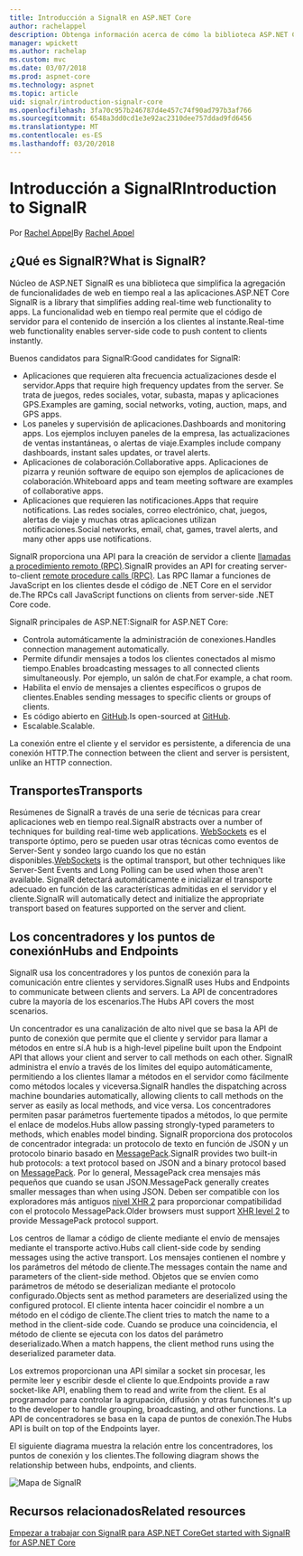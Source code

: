 ```yaml
---
title: Introducción a SignalR en ASP.NET Core
author: rachelappel
description: Obtenga información acerca de cómo la biblioteca ASP.NET Core SignalR simplifica agregar funcionalidad web en tiempo real a las aplicaciones.
manager: wpickett
ms.author: rachelap
ms.custom: mvc
ms.date: 03/07/2018
ms.prod: aspnet-core
ms.technology: aspnet
ms.topic: article
uid: signalr/introduction-signalr-core
ms.openlocfilehash: 3fa70c957b246787d4e457c74f90ad797b3af766
ms.sourcegitcommit: 6548a3dd0cd1e3e92ac2310dee757ddad9fd6456
ms.translationtype: MT
ms.contentlocale: es-ES
ms.lasthandoff: 03/20/2018
---
```

# <a name="introduction-to-signalr"></a><span data-ttu-id="d18e1-103">Introducción a SignalR</span><span class="sxs-lookup"><span data-stu-id="d18e1-103">Introduction to SignalR</span></span>

<span data-ttu-id="d18e1-104">Por [Rachel Appel](https://twitter.com/rachelappel)</span><span class="sxs-lookup"><span data-stu-id="d18e1-104">By [Rachel Appel](https://twitter.com/rachelappel)</span></span>

## <a name="what-is-signalr"></a><span data-ttu-id="d18e1-105">¿Qué es SignalR?</span><span class="sxs-lookup"><span data-stu-id="d18e1-105">What is SignalR?</span></span>

<span data-ttu-id="d18e1-106">Núcleo de ASP.NET SignalR es una biblioteca que simplifica la agregación de funcionalidades de web en tiempo real a las aplicaciones.</span><span class="sxs-lookup"><span data-stu-id="d18e1-106">ASP.NET Core SignalR is a library that simplifies adding real-time web functionality to apps.</span></span> <span data-ttu-id="d18e1-107">La funcionalidad web en tiempo real permite que el código de servidor para el contenido de inserción a los clientes al instante.</span><span class="sxs-lookup"><span data-stu-id="d18e1-107">Real-time web functionality enables server-side code to push content to clients instantly.</span></span>

<span data-ttu-id="d18e1-108">Buenos candidatos para SignalR:</span><span class="sxs-lookup"><span data-stu-id="d18e1-108">Good candidates for SignalR:</span></span>

* <span data-ttu-id="d18e1-109">Aplicaciones que requieren alta frecuencia actualizaciones desde el servidor.</span><span class="sxs-lookup"><span data-stu-id="d18e1-109">Apps that require high frequency updates from the server.</span></span> <span data-ttu-id="d18e1-110">Se trata de juegos, redes sociales, votar, subasta, mapas y aplicaciones GPS.</span><span class="sxs-lookup"><span data-stu-id="d18e1-110">Examples are gaming, social networks, voting, auction, maps, and GPS apps.</span></span>
* <span data-ttu-id="d18e1-111">Los paneles y supervisión de aplicaciones.</span><span class="sxs-lookup"><span data-stu-id="d18e1-111">Dashboards and monitoring apps.</span></span> <span data-ttu-id="d18e1-112">Los ejemplos incluyen paneles de la empresa, las actualizaciones de ventas instantáneas, o alertas de viaje.</span><span class="sxs-lookup"><span data-stu-id="d18e1-112">Examples include company dashboards, instant sales updates, or travel alerts.</span></span>
* <span data-ttu-id="d18e1-113">Aplicaciones de colaboración.</span><span class="sxs-lookup"><span data-stu-id="d18e1-113">Collaborative apps.</span></span> <span data-ttu-id="d18e1-114">Aplicaciones de pizarra y reunión software de equipo son ejemplos de aplicaciones de colaboración.</span><span class="sxs-lookup"><span data-stu-id="d18e1-114">Whiteboard apps and team meeting software are examples of collaborative apps.</span></span>
* <span data-ttu-id="d18e1-115">Aplicaciones que requieren las notificaciones.</span><span class="sxs-lookup"><span data-stu-id="d18e1-115">Apps that require notifications.</span></span> <span data-ttu-id="d18e1-116">Las redes sociales, correo electrónico, chat, juegos, alertas de viaje y muchas otras aplicaciones utilizan notificaciones.</span><span class="sxs-lookup"><span data-stu-id="d18e1-116">Social networks, email, chat, games, travel alerts, and many other apps use notifications.</span></span>

<span data-ttu-id="d18e1-117">SignalR proporciona una API para la creación de servidor a cliente [llamadas a procedimiento remoto (RPC)](https://wikipedia.org/wiki/Remote_procedure_call).</span><span class="sxs-lookup"><span data-stu-id="d18e1-117">SignalR provides an API for creating server-to-client [remote procedure calls (RPC)](https://wikipedia.org/wiki/Remote_procedure_call).</span></span> <span data-ttu-id="d18e1-118">Las RPC llamar a funciones de JavaScript en los clientes desde el código de .NET Core en el servidor de.</span><span class="sxs-lookup"><span data-stu-id="d18e1-118">The RPCs call JavaScript functions on clients from server-side .NET Core code.</span></span>

<span data-ttu-id="d18e1-119">SignalR principales de ASP.NET:</span><span class="sxs-lookup"><span data-stu-id="d18e1-119">SignalR for ASP.NET Core:</span></span>

* <span data-ttu-id="d18e1-120">Controla automáticamente la administración de conexiones.</span><span class="sxs-lookup"><span data-stu-id="d18e1-120">Handles connection management automatically.</span></span>
* <span data-ttu-id="d18e1-121">Permite difundir mensajes a todos los clientes conectados al mismo tiempo.</span><span class="sxs-lookup"><span data-stu-id="d18e1-121">Enables broadcasting messages to all connected clients simultaneously.</span></span> <span data-ttu-id="d18e1-122">Por ejemplo, un salón de chat.</span><span class="sxs-lookup"><span data-stu-id="d18e1-122">For example, a chat room.</span></span>
* <span data-ttu-id="d18e1-123">Habilita el envío de mensajes a clientes específicos o grupos de clientes.</span><span class="sxs-lookup"><span data-stu-id="d18e1-123">Enables sending messages to specific clients or groups of clients.</span></span>
* <span data-ttu-id="d18e1-124">Es código abierto en [GitHub](https://github.com/aspnet/signalr).</span><span class="sxs-lookup"><span data-stu-id="d18e1-124">Is open-sourced at [GitHub](https://github.com/aspnet/signalr).</span></span>
* <span data-ttu-id="d18e1-125">Escalable.</span><span class="sxs-lookup"><span data-stu-id="d18e1-125">Scalable.</span></span>

<span data-ttu-id="d18e1-126">La conexión entre el cliente y el servidor es persistente, a diferencia de una conexión HTTP.</span><span class="sxs-lookup"><span data-stu-id="d18e1-126">The connection between the client and server is persistent, unlike an HTTP connection.</span></span>

## <a name="transports"></a><span data-ttu-id="d18e1-127">Transportes</span><span class="sxs-lookup"><span data-stu-id="d18e1-127">Transports</span></span>

<span data-ttu-id="d18e1-128">Resúmenes de SignalR a través de una serie de técnicas para crear aplicaciones web en tiempo real.</span><span class="sxs-lookup"><span data-stu-id="d18e1-128">SignalR abstracts over a number of techniques for building real-time web applications.</span></span> <span data-ttu-id="d18e1-129">[WebSockets](https://tools.ietf.org/html/rfc7118) es el transporte óptimo, pero se pueden usar otras técnicas como eventos de Server-Sent y sondeo largo cuando los que no están disponibles.</span><span class="sxs-lookup"><span data-stu-id="d18e1-129">[WebSockets](https://tools.ietf.org/html/rfc7118) is the optimal transport, but other techniques like Server-Sent Events and Long Polling can be used when those aren't available.</span></span> <span data-ttu-id="d18e1-130">SignalR detectará automáticamente e inicializar el transporte adecuado en función de las características admitidas en el servidor y el cliente.</span><span class="sxs-lookup"><span data-stu-id="d18e1-130">SignalR will automatically detect and initialize the appropriate transport based on features supported on the server and client.</span></span>

## <a name="hubs-and-endpoints"></a><span data-ttu-id="d18e1-131">Los concentradores y los puntos de conexión</span><span class="sxs-lookup"><span data-stu-id="d18e1-131">Hubs and Endpoints</span></span>

<span data-ttu-id="d18e1-132">SignalR usa los concentradores y los puntos de conexión para la comunicación entre clientes y servidores.</span><span class="sxs-lookup"><span data-stu-id="d18e1-132">SignalR uses Hubs and Endpoints to communicate between clients and servers.</span></span> <span data-ttu-id="d18e1-133">La API de concentradores cubre la mayoría de los escenarios.</span><span class="sxs-lookup"><span data-stu-id="d18e1-133">The Hubs API covers the most scenarios.</span></span>

<span data-ttu-id="d18e1-134">Un concentrador es una canalización de alto nivel que se basa la API de punto de conexión que permite que el cliente y servidor para llamar a métodos en entre sí.</span><span class="sxs-lookup"><span data-stu-id="d18e1-134">A hub is a high-level pipeline built upon the Endpoint API that allows your client and server to call methods on each other.</span></span> <span data-ttu-id="d18e1-135">SignalR administra el envío a través de los límites del equipo automáticamente, permitiendo a los clientes llamar a métodos en el servidor como fácilmente como métodos locales y viceversa.</span><span class="sxs-lookup"><span data-stu-id="d18e1-135">SignalR handles the dispatching across machine boundaries automatically, allowing clients to call methods on the server as easily as local methods, and vice versa.</span></span> <span data-ttu-id="d18e1-136">Los concentradores permiten pasar parámetros fuertemente tipados a métodos, lo que permite el enlace de modelos.</span><span class="sxs-lookup"><span data-stu-id="d18e1-136">Hubs allow passing strongly-typed parameters to methods, which enables model binding.</span></span> <span data-ttu-id="d18e1-137">SignalR proporciona dos protocolos de concentrador integrada: un protocolo de texto en función de JSON y un protocolo binario basado en [MessagePack](https://msgpack.org/).</span><span class="sxs-lookup"><span data-stu-id="d18e1-137">SignalR provides two built-in hub protocols: a text protocol based on JSON and a binary protocol based on [MessagePack](https://msgpack.org/).</span></span>  <span data-ttu-id="d18e1-138">Por lo general, MessagePack crea mensajes más pequeños que cuando se usan JSON.</span><span class="sxs-lookup"><span data-stu-id="d18e1-138">MessagePack generally creates smaller messages than when using JSON.</span></span> <span data-ttu-id="d18e1-139">Deben ser compatible con los exploradores más antiguos [nivel XHR 2](https://caniuse.com/#feat=xhr2) para proporcionar compatibilidad con el protocolo MessagePack.</span><span class="sxs-lookup"><span data-stu-id="d18e1-139">Older browsers must support [XHR level 2](https://caniuse.com/#feat=xhr2) to provide MessagePack protocol support.</span></span>

<span data-ttu-id="d18e1-140">Los centros de llamar a código de cliente mediante el envío de mensajes mediante el transporte activo.</span><span class="sxs-lookup"><span data-stu-id="d18e1-140">Hubs call client-side code by sending messages using the active transport.</span></span> <span data-ttu-id="d18e1-141">Los mensajes contienen el nombre y los parámetros del método de cliente.</span><span class="sxs-lookup"><span data-stu-id="d18e1-141">The messages contain the name and parameters of the client-side method.</span></span> <span data-ttu-id="d18e1-142">Objetos que se envíen como parámetros de método se deserializan mediante el protocolo configurado.</span><span class="sxs-lookup"><span data-stu-id="d18e1-142">Objects sent as method parameters are deserialized using the configured protocol.</span></span> <span data-ttu-id="d18e1-143">El cliente intenta hacer coincidir el nombre a un método en el código de cliente.</span><span class="sxs-lookup"><span data-stu-id="d18e1-143">The client tries to match the name to a method in the client-side code.</span></span> <span data-ttu-id="d18e1-144">Cuando se produce una coincidencia, el método de cliente se ejecuta con los datos del parámetro deserializado.</span><span class="sxs-lookup"><span data-stu-id="d18e1-144">When a match happens, the client method runs using the deserialized parameter data.</span></span>

<span data-ttu-id="d18e1-145">Los extremos proporcionan una API similar a socket sin procesar, les permite leer y escribir desde el cliente lo que.</span><span class="sxs-lookup"><span data-stu-id="d18e1-145">Endpoints provide a raw socket-like API, enabling them to read and write from the client.</span></span> <span data-ttu-id="d18e1-146">Es al programador para controlar la agrupación, difusión y otras funciones.</span><span class="sxs-lookup"><span data-stu-id="d18e1-146">It's up to the developer to handle grouping, broadcasting, and other functions.</span></span> <span data-ttu-id="d18e1-147">La API de concentradores se basa en la capa de puntos de conexión.</span><span class="sxs-lookup"><span data-stu-id="d18e1-147">The Hubs API is built on top of the Endpoints layer.</span></span>

<span data-ttu-id="d18e1-148">El siguiente diagrama muestra la relación entre los concentradores, los puntos de conexión y los clientes.</span><span class="sxs-lookup"><span data-stu-id="d18e1-148">The following diagram shows the relationship between hubs, endpoints, and clients.</span></span>

![Mapa de SignalR](introduction-signalr-core/_static/signalr-core-architecture.png)

## <a name="related-resources"></a><span data-ttu-id="d18e1-150">Recursos relacionados</span><span class="sxs-lookup"><span data-stu-id="d18e1-150">Related resources</span></span>

[<span data-ttu-id="d18e1-151">Empezar a trabajar con SignalR para ASP.NET Core</span><span class="sxs-lookup"><span data-stu-id="d18e1-151">Get started with SignalR for ASP.NET Core</span></span>](xref:signalr/get-started-signalr-core)
